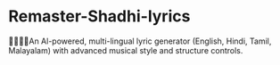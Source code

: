 # Remaster-Shadhi-lyrics
✍🏻🫵🏻An Al-powered, multi-lingual lyric generator (English, Hindi, Tamil, Malayalam) with advanced musical style and structure controls.
